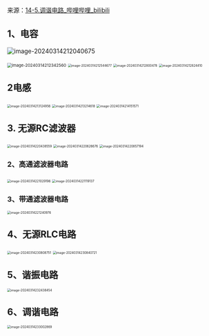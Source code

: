 来源：[14-5.调谐电路_哔哩哔哩_bilibili](https://www.bilibili.com/video/BV19E411C7bi?p=45&vd_source=f95a8a3d35f1b194c2048a7f8aee8119)

## 1、电容

![image-20240314212040675](C:\Users\lei\AppData\Roaming\Typora\typora-user-images\image-20240314212040675.png)

<img src="C:\Users\lei\AppData\Roaming\Typora\typora-user-images\image-20240314212342560.png" alt="image-20240314212342560" style="zoom:67%;" />

<img src="C:\Users\lei\AppData\Roaming\Typora\typora-user-images\image-20240314212544677.png" alt="image-20240314212544677" style="zoom:50%;" />

<img src="C:\Users\lei\AppData\Roaming\Typora\typora-user-images\image-20240314212800478.png" alt="image-20240314212800478" style="zoom:50%;" />

<img src="C:\Users\lei\AppData\Roaming\Typora\typora-user-images\image-20240314212824410.png" alt="image-20240314212824410" style="zoom:50%;" />



## 2电感

<img src="C:\Users\lei\AppData\Roaming\Typora\typora-user-images\image-20240314213124956.png" alt="image-20240314213124956" style="zoom:50%;" />

<img src="C:\Users\lei\AppData\Roaming\Typora\typora-user-images\image-20240314213214618.png" alt="image-20240314213214618" style="zoom:50%;" />

<img src="C:\Users\lei\AppData\Roaming\Typora\typora-user-images\image-20240314214151571.png" alt="image-20240314214151571" style="zoom:50%;" />



## 3. 无源RC滤波器

<img src="C:\Users\lei\AppData\Roaming\Typora\typora-user-images\image-20240314220438559.png" alt="image-20240314220438559" style="zoom:50%;" />

<img src="C:\Users\lei\AppData\Roaming\Typora\typora-user-images\image-20240314220626676.png" alt="image-20240314220626676" style="zoom:50%;" />

<img src="C:\Users\lei\AppData\Roaming\Typora\typora-user-images\image-20240314220857194.png" alt="image-20240314220857194" style="zoom:50%;" />

### 2、高通滤波器电路

<img src="C:\Users\lei\AppData\Roaming\Typora\typora-user-images\image-20240314221029196.png" alt="image-20240314221029196" style="zoom:50%;" />

<img src="C:\Users\lei\AppData\Roaming\Typora\typora-user-images\image-20240314221119137.png" alt="image-20240314221119137" style="zoom:50%;" />

### 3、带通滤波器电路

<img src="C:\Users\lei\AppData\Roaming\Typora\typora-user-images\image-20240314221240976.png" alt="image-20240314221240976" style="zoom:50%;" />



## 4、无源RLC电路

<img src="C:\Users\lei\AppData\Roaming\Typora\typora-user-images\image-20240314230808751.png" alt="image-20240314230808751" style="zoom:50%;" />

<img src="C:\Users\lei\AppData\Roaming\Typora\typora-user-images\image-20240314230840721.png" alt="image-20240314230840721" style="zoom:50%;" />

## 5、谐振电路

<img src="C:\Users\lei\AppData\Roaming\Typora\typora-user-images\image-20240314232438454.png" alt="image-20240314232438454" style="zoom:50%;" />

## 6、调谐电路

<img src="C:\Users\lei\AppData\Roaming\Typora\typora-user-images\image-20240314233002869.png" alt="image-20240314233002869" style="zoom:50%;" />